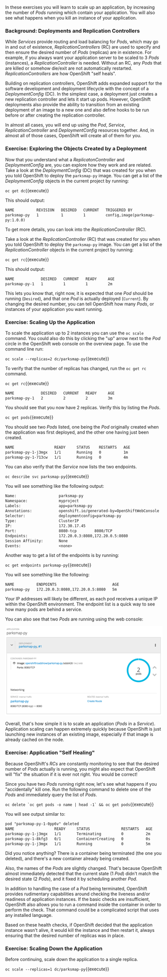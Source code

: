 
In these exercises you will learn to scale up an application, by increasing the number of *Pods* running which contain your application. You will also see what happens when you kill an instance of your application.

### Background: Deployments and Replication Controllers

While *Services* provide routing and load balancing for *Pods*, which may go in and
out of existence, *ReplicationControllers* (RC) are used to specify and then
ensure the desired number of *Pods* (replicas) are in existence. For example, if
you always want your application server to be scaled to 3 *Pods* (instances), a
*ReplicationController* is needed. Without an RC, any *Pods* that are killed or
somehow die/exit are not automatically restarted. *ReplicationControllers* are
how OpenShift "self heals".

Building on replication controllers, OpenShift adds expanded support for the
software development and deployment lifecycle with the concept of a *DeploymentConfig* (DC).
In the simplest case, a deployment just creates a new replication controller and
lets it start up pods. However, OpenShift deployments also provide the ability
to transition from an existing deployment of an image to a new one and also define hooks to be run before or after creating the replication controller.

In almost all cases, you will end up using the *Pod*, *Service*,
*ReplicationController* and *DeploymentConfig* resources together. And, in
almost all of those cases, OpenShift will create all of them for you.

### Exercise: Exploring the Objects Created by a Deployment

Now that you understand what a *ReplicatonController* and
*DeploymentConfig* are, you can explore how they work and are related. Take a
look at the *DeploymentConfig* (DC) that was created for you when you told
OpenShift to deploy the `parksmap-py` image. You can get a list of the *DeploymentConfig* objects in the current project by running:

``oc get dc``{{execute}}

This should output:

```
NAME          REVISION   DESIRED   CURRENT   TRIGGERED BY
parksmap-py   1          1         1         config,image(parksmap-py:1.0.0)
```

To get more details, you can look into the *ReplicationController* (RC).

Take a look at the *ReplicationController* (RC) that was created for you when
you told OpenShift to deploy the `parksmap-py` image. You can get a list of the *ReplicationController* objects in the current project by running:

``oc get rc``{{execute}}

This should output:

```
NAME            DESIRED   CURRENT   READY     AGE
parksmap-py-1   1         1         1         2m
```

This lets you know that, right now, it is expected that one *Pod* should be running
(`Desired`), and that one *Pod* is actually deployed (`Current`). By changing
the desired number, you can tell OpenShift how many *Pods*, or instances of your application you want running.

### Exercise: Scaling Up the Application

To scale the application up to 2 instances you can use
the `oc scale` command. You could also do this by clicking the "up" arrow next to
the *Pod* circle in the OpenShift web console on the overview page. To use the command line run:

``oc scale --replicas=2 dc/parksmap-py``{{execute}}

To verify that the number of replicas has changed, run the ``oc get rc`` command.

``oc get rc``{{execute}}

```
NAME            DESIRED   CURRENT   READY     AGE
parksmap-py-1   2         2         2         3m
```

You should see that you now have 2 replicas. Verify this by listing the *Pods*.

``oc get pods``{{execute}}

You should see two *Pods* listed, one being the *Pod* originally created when the application was first deployed, and the other one having just been created.

```
NAME                  READY     STATUS    RESTARTS   AGE
parksmap-py-1-j3mgx   1/1       Running   0          1m
parksmap-py-1-713cw   1/1       Running   0          4m
```

You can also verify that the *Service* now lists the two endpoints.

``oc describe svc parksmap-py``{{execute}}

You will see something like the following output:

```
Name:                   parksmap-py
Namespace:              myproject
Labels:                 app=parksmap-py
Annotations:            openshift.io/generated-by=OpenShiftWebConsole
Selector:               deploymentconfig=parksmap-py
Type:                   ClusterIP
IP:                     172.30.17.45
Port:                   8080-tcp        8080/TCP
Endpoints:              172.20.0.3:8080,172.20.0.5:8080
Session Affinity:       None
Events:                 <none>
```

Another way to get a list of the endpoints is by running:

``oc get endpoints parksmap-py``{{execute}}

You will see something like the following:

```
NAME          ENDPOINTS                         AGE
parksmap-py   172.20.0.3:8080,172.20.0.5:8080   5m
```

Your IP addresses will likely be different, as each pod receives a unique IP
within the OpenShift environment. The endpoint list is a quick way to see how
many pods are behind a service.

You can also see that two *Pods* are running using the web console:

![Application Scaling](../../assets/intro-openshift/training-tutorial-1/03-overview-of-scaled-application.png)

Overall, that's how simple it is to scale an application (*Pods* in a
*Service*). Application scaling can happen extremely quickly because OpenShift
is just launching new instances of an existing image, especially if that image
is already cached on the node.

### Exercise: Application "Self Healing"

Because OpenShift's *RCs* are constantly monitoring to see that the desired number
of *Pods* actually is running, you might also expect that OpenShift will "fix" the
situation if it is ever not right. You would be correct!

Since you have two *Pods* running right now, let's see what happens if you
"accidentally" kill one. Run the following command to delete one of the *Pods* and immediately query the list of *Pods*.

``oc delete `oc get pods -o name | head -1` && oc get pods``{{execute}}

You will see output similar to:


```
pod "parksmap-py-1-0pp6v" deleted
NAME                  READY     STATUS              RESTARTS   AGE
parksmap-py-1-j3mgx   1/1       Terminating         0          2m
parksmap-py-1-8kfg3   0/1       ContainerCreating   0          0s
parksmap-py-1-j3mgx   1/1       Running             0          5m
```

Did you notice anything? There is a container being terminated (the one you deleted),
and there's a new container already being created.

Also, the names of the *Pods* are slightly changed.
That's because OpenShift almost immediately detected that the current state (1
*Pod*) didn't match the desired state (2 *Pods*), and it fixed it by scheduling
another *Pod*.

In addition to handling the case of a *Pod* being terminated, OpenShift provides rudimentary capabilities around checking the
liveness and/or readiness of application instances. If the basic checks are
insufficient, OpenShift also allows you to run a command inside the container in
order to perform the check. That command could be a complicated script that uses
any installed language.

Based on these health checks, if OpenShift decided that the
application instance wasn't alive, it would kill the instance and then restart
it, always ensuring that the desired number of replicas was in place.

### Exercise: Scaling Down the Application

Before continuing, scale down the application to a single replica.

``oc scale --replicas=1 dc/parksmap-py``{{execute}}

